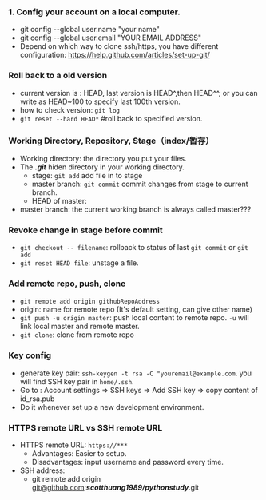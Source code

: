 ### 1. Config your account on a local computer.
* git config --global user.name "your name"
* git config --global user.email "YOUR EMAIL ADDRESS"
* Depend on which way to clone ssh/https, you have different configuration: https://help.github.com/articles/set-up-git/





### Roll back to a old version
* current version is : HEAD, last version is HEAD^,then HEAD^^, or you can write as HEAD~100 to specify last 100th version.
* how to check version: `git log`
* `git reset --hard HEAD*` #roll back to specified version.

### Working Directory, Repository, Stage（index/暂存）
* Working directory: the directory you put your files.
* The ***.git*** hiden directory in your working directory.
	* stage: `git add` add file in to stage
	* master branch: `git commit` commit changes from stage to current branch.
	* HEAD of master:
*  master branch: the current working branch is always called master???


### Revoke change in stage before commit
* `git checkout -- filename`: rollback to status of last `git commit` or `git add`
* `git reset HEAD file`: unstage a file.

### Add remote repo, push, clone
* `git remote add origin githubRepoAddress` 
* origin: name for remote repo (It's default setting, can give other name)
* `git push -u origin master`: push local content to remote repo. `-u` will link local master and remote master.
* `git clone`: clone from remote repo


### Key config

* generate key pair: `ssh-keygen -t rsa -C "youremail@example.com`. you will find SSH key pair in `home/.ssh`. 
* Go to : Account settings => SSH keys => Add SSH key => copy content of id_rsa.pub
* Do it whenever set up a new development environment.


### HTTPS remote URL vs SSH remote URL
* HTTPS remote URL: `https://***`
	* Advantages: Easier to setup.
	* Disadvantages: input username and password every time.
* SSH address:
	*  git remote add origin git@github.com:***scotthuang1989/pythonstudy***.git
